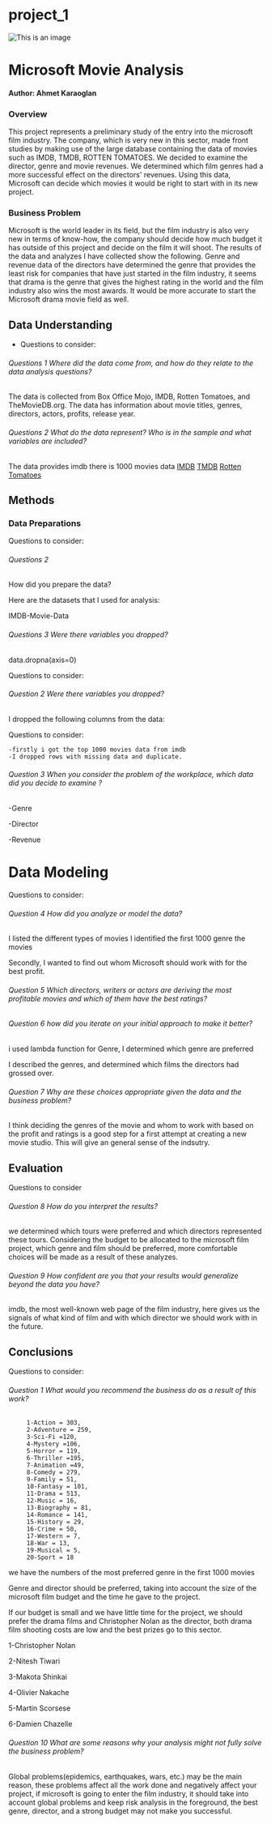 # project_1

![This is an image]("images/https://www.google.com/search?q=gulen+ve+uzulen+yuz+tiyatroda&rlz=1C5CHFA_enUS941US941&sxsrf=AOaemvIL4ghxKcfdyADj842eqdlm9SvOag:1640819629996&source=lnms&tbm=isch&sa=X&ved=2ahUKEwjjhL65kYr1AhWCdd8KHbH5BXoQ_AUoAXoECAEQAw&biw=976&bih=907&dpr=2#imgrc=hCAznynNMgetdM "Title is optional")

# Microsoft Movie Analysis 


#### Author: Ahmet Karaoglan 

### Overview 

This project represents a preliminary study of the entry into the microsoft film industry. The company, which is very new in this sector, made front studies by making use of the large database containing the data of movies such as IMDB, TMDB, ROTTEN TOMATOES. We decided to examine the director, genre and movie revenues. We determined which film genres had a more successful effect on the directors' revenues. Using this data, Microsoft can decide which movies it would be right to start with in its new project.

### Business Problem

Microsoft is the world leader in its field, but the film industry is also very new in terms of know-how, the company should decide how much budget it has outside of this project and decide on the film it will shoot. The results of the data and analyzes I have collected show the following. Genre and revenue data of the directors have determined the genre that provides the least risk for companies that have just started in the film industry, it seems that drama is the genre that gives the highest rating in the world and the film industry also wins the most awards. It would be more accurate to start the Microsoft drama movie field as well.

## Data Understanding
- Questions to consider:

###### Questions 1 Where did the data come from, and how do they relate to the data analysis questions?
The data is collected from Box Office Mojo, IMDB, Rotten Tomatoes, and TheMovieDB.org. The data has information about movie titles, genres, directors, actors, profits, release year.
 
 
 ###### Questions 2 What do the data represent? Who is in the sample and what variables are included?
 
 The data provides imdb there is 1000 movies data
 [IMDB](https://www.imdb.com/)
 [TMDB](https://www.themoviedb.org/)
 [Rotten Tomatoes](https://www.rottentomatoes.com/)
 

## Methods 

### Data Preparations

Questions to consider:

###### Questions 2 

How did you prepare the data?

Here are the datasets that I used for analysis:

IMDB-Movie-Data

###### Questions 3 Were there variables you dropped?

data.dropna(axis=0)

Questions to consider:

###### Question 2 Were there variables you dropped?

I dropped the following columns from the data:


Questions to consider:
    
    -firstly i got the top 1000 movies data from imdb
    -I dropped rows with missing data and duplicate.
###### Question 3 When you consider the problem of the workplace, which data did you decide to examine ?


-Genre

-Director

-Revenue


# Data Modeling

Questions to consider:
###### Question 4 How did you analyze or model the data?

I listed the different types of movies I identified the first 1000 genre the movies

Secondly, I wanted to find out whom Microsoft should work with for the best profit. 

###### Question 5 Which directors, writers or actors are deriving the most profitable movies and which of them have the best ratings?

###### Question 6 how did you iterate on your initial approach to make it better?

i used lambda function for Genre, I determined which genre are preferred

I described the genres, and determined which films the directors had grossed over.


###### Question 7 Why are these choices appropriate given the data and the business problem?

I think deciding the genres of the movie and whom to work with based on the profit and ratings is a good step for a first attempt at creating a new movie studio. This will give an general sense of the indsutry.


## Evaluation

Questions to consider

###### Question 8 How do you interpret the results?

we determined which tours were preferred and which directors represented these tours.
Considering the budget to be allocated to the microsoft film project, which genre and film should be preferred, more comfortable choices will be made as a result of these analyzes.
###### Question 9 How confident are you that your results would generalize beyond the data you have?

imdb, the most well-known web page of the film industry, here gives us the signals of what kind of film and with which director we should work with in the future.


## Conclusions 
Questions to consider:

###### Question 1 What would you recommend the business do as a result of this work?
         1-Action = 303,
         2-Adventure = 259,
         3-Sci-Fi =120,
         4-Mystery =106,
         5-Horror = 119,
         6-Thriller =195,
         7-Animation =49,
         8-Comedy = 279,
         9-Family = 51,
         10-Fantasy = 101,
         11-Drama = 513,
         12-Music = 16,
         13-Biography = 81,
         14-Romance = 141,
         15-History = 29,
         16-Crime = 50,
         17-Western = 7,
         18-War = 13,
         19-Musical = 5,
         20-Sport = 18

we have the numbers of the most preferred genre in the first 1000 movies

Genre and director should be preferred, taking into account the size of the microsoft film budget and the time he gave to the project.

If our budget is small and we have little time for the project, we should prefer the drama films and Christopher Nolan as the director, both drama film shooting costs are low and the best prizes go to this sector.





1-Christopher Nolan

2-Nitesh Tiwari

3-Makota Shinkai

4-Olivier Nakache

5-Martin Scorsese

6-Damien Chazelle







###### Question 10 What are some reasons why your analysis might not fully solve the business problem?

Global problems(epidemics, earthquakes, wars, etc.) may be the main reason, these problems affect all the work done and negatively affect your project, if microsoft is going to enter the film industry, it should take into account global problems and keep risk analysis in the foreground, the best genre, director, and a strong budget may not make you successful.


